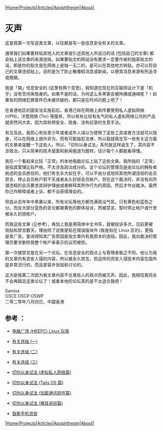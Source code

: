 |[Home](/README.md)|[Projects](/projects.md)|[Articles](/articles.md)|[Apophthegm](/apophthegm.md)|[About](/about.md)|

# 灭声

这是我第一次写这类文章，以往都是写一些信息安全有关的文章。

通常我们如果要转贴其他人的文章或引述其他人所说过的话 (包括自己的文章) 都会贴上该文章的来源连结。如果要贴文的网站没有要求一定要作者的独家贴文的话，即是你的贴文是在网络上是独一无二的，是可以在其他地方转贴，亦可以将自己的文章连结贴上。目的是为了防止散播假消息或新闻，以便其消息来源有所追寻或根据。

我是「搞」信息安全的 (这里有两个意思)，我知道在现在的互联网设计下是「机乎」没有空间来隐身的。如果不是的话，为何这么多黑客会被拘捕或通缉呢？！如果有的网络犯罪案件仍未被侦破的，都只是在时间问题上吧了！

在香港地区的国安法实施前后，香港己经在网络上疯传要使用私人虚拟网络 (VPN)，洋葱网络 (Tor) 等服务，所以有些比较有名气的私人虚拟网络公司的产品就突然间大卖，因为其标榜安全、隐身、没有纪录的生意手法。

有见及此，我担心有些青少年或者成年人误以为使用了这些工具或者方法就可以隐身，可以在网络上胡作非为，而有可能独犯法律，所以我就萌生写一些有关这方面的文章来提醒一下这些人。所以，「切勿以身试法」系列就这样诞生了。其内容不涉政治，只从简单的技术层面和新闻报道为题材，估计每个人都能看得懂。

我在一个看起来比较「正常」的本地电脑论坛上贴了这些文章。我所指的「正常」是指其管理比较严格，不太涉及政治成分的。这个论坛的管理员是由论坛的拥有者挑选的会员担任的，他们有生杀大权在手，可以不由分说地将其他所谓违规的会员禁言、停止会员帐户若干天或者永久封锁会员帐户。但在这个裁决时，并没有向所谓违规的会员要求其辩护理由或者觧释其所作行为的原因，然后才作出裁决。虽然你己作觧释或者上诉，都不会获得理会的。

但自从去年年中黑暴以来，所有论坛等地方都充满政治气氛，只有黄色和蓝色之分。而且大部分蓝色的言论都被黄色的群体投诉，而被禁言、暂时停止帐户或什至被永久封锁帐户。

而我这些文章 (见参考)，再加上我是用简体中文书写，就被投诉多次，日前更被锁贴和禁言数天。理由除了说我是贴在错误版块外 (我是贴在 Linux 区的)，更指是卖广告。查询得知卖广告原因是指文章内有我原本的连结。因此，我向裁决的管理员要求删除我整个帐户来表示抗议而被拒。

第一次被禁言是在另一个论坛，在信息安全的观点上与管理者极之不同，他认为我的文章内有资安入侵的内容，所以被永久禁言。但这样的资安入侵技术内容在国外是非常流行的，而且是容许张贴和讨论的。

这次是我第二次因为我文章内容不合某些人的观点而被灭声。因此，我相信我将永不会再踏足这类论坛了！或者本地的论坛真的是不太适合我吧！

Samiux  
OSCE  OSCP  OSWP  
二零二零年八月四日，中国香港  

## 参考 ：

- [电脑广场 (HKEPC) Linux 玩家](https://www.hkepc.com/forum/forumdisplay.php?fid=24)  
-  [有关连结 (一)](https://www.hkepc.com/forum/viewthread.php?fid=24&tid=2576241&extra=page%3D1)  
-  [有关连结 (二)](https://www.hkepc.com/forum/viewthread.php?fid=24&tid=2571154&extra=page%3D1)
-  [有关连结 (三)](https://www.hkepc.com/forum/viewthread.php?fid=24&tid=2575532&extra=page%3D1)  

- [切勿以身试法 (虚拟私人网络篇)](https://samiux.github.io/vpn_law.html)

- [切勿以身试法 (Tails OS 篇)](https://samiux.github.io/tails_law.html)  

- [切勿以身试法 (加密通讯软件篇)](https://samiux.github.io/encrochat.html)  

- [切勿以身试法 (掩耳盗铃篇)](https://samiux.github.io/stealring.html)  

- [智能手机资安](https://samiux.github.io/smartphone.html)  

|[Home](/README.md)|[Projects](/projects.md)|[Articles](/articles.md)|[Apophthegm](/apophthegm.md)|[About](/about.md)|
	
